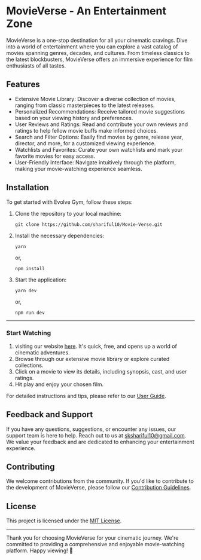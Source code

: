 # MovieVerse - An Entertainment Zone

MovieVerse is a one-stop destination for all your cinematic cravings. Dive into a world of entertainment where you can explore a vast catalog of movies spanning genres, decades, and cultures. From timeless classics to the latest blockbusters, MovieVerse offers an immersive experience for film enthusiasts of all tastes.

## Features

-  Extensive Movie Library: Discover a diverse collection of movies, ranging from classic masterpieces to the latest releases.
-  Personalized Recommendations: Receive tailored movie suggestions based on your viewing history and preferences.
-  User Reviews and Ratings: Read and contribute your own reviews and ratings to help fellow movie buffs make informed choices.
-  Search and Filter Options: Easily find movies by genre, release year, director, and more, for a customized viewing experience.
-  Watchlists and Favorites: Curate your own watchlists and mark your favorite movies for easy access.
-  User-Friendly Interface: Navigate intuitively through the platform, making your movie-watching experience seamless.

## Installation

To get started with Evolve Gym, follow these steps:

1. Clone the repository to your local machine:

   ```
   git clone https://github.com/shariful10/Movie-Verse.git
   ```

2. Install the necessary dependencies:

   ```
   yarn
   ```

   or,

   ```
   npm install
   ```

3. Start the application:

   ```
   yarn dev
   ```

   or,

   ```
   npm run dev
   ```

---

### Start Watching

1. visiting our website [here](https://movie-verse-eight.vercel.app/discover/now_playing). It's quick, free, and opens up a world of cinematic adventures.
2. Browse through our extensive movie library or explore curated collections.
3. Click on a movie to view its details, including synopsis, cast, and user ratings.
4. Hit play and enjoy your chosen film.

For detailed instructions and tips, please refer to our [User Guide](https://movie-verse-eight.vercel.app/discover/now_playing).

## Feedback and Support

If you have any questions, suggestions, or encounter any issues, our support team is here to help. Reach out to us at [skshariful10@gmail.com](mailto:skshariful10@gmail.com). We value your feedback and are dedicated to enhancing your entertainment experience.

## Contributing

We welcome contributions from the community. If you'd like to contribute to the development of MovieVerse, please follow our [Contribution Guidelines](CONTRIBUTING.md).

## License

This project is licensed under the [MIT License](LICENSE).

---

Thank you for choosing MovieVerse for your cinematic journey. We're committed to providing a comprehensive and enjoyable movie-watching platform. Happy viewing! 💖

